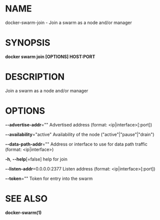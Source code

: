 # NAME

docker-swarm-join - Join a swarm as a node and/or manager

# SYNOPSIS

**docker swarm join \[OPTIONS\] HOST:PORT**

# DESCRIPTION

Join a swarm as a node and/or manager

# OPTIONS

**--advertise-addr**="" Advertised address (format: &lt;ip|interface&gt;\[:port\])

**--availability**="active" Availability of the node ("active"|"pause"|"drain")

**--data-path-addr**="" Address or interface to use for data path traffic (format: &lt;ip|interface&gt;)

**-h**, **--help**\[=false\] help for join

**--listen-addr**=0.0.0.0:2377 Listen address (format: &lt;ip|interface&gt;\[:port\])

**--token**="" Token for entry into the swarm

# SEE ALSO

**docker-swarm(1)**

